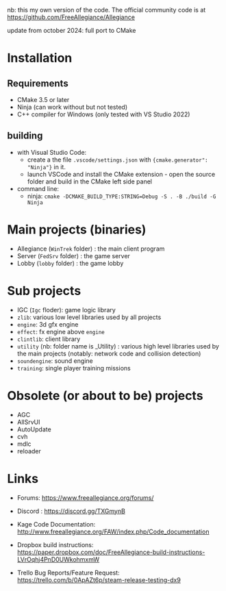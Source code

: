 nb: this my own version of the code. The official community code is at https://github.com/FreeAllegiance/Allegiance 

update from october 2024: full port to CMake
# Installation

## Requirements
* CMake 3.5 or later
* Ninja (can work without but not tested)
* C++ compiler for Windows (only tested with VS Studio 2022)

## building
* with Visual Studio Code:
    * create a the file `.vscode/settings.json` with `{cmake.generator": "Ninja"}` in it.
    * launch VSCode and install the CMake extension - open the source folder and build in the CMake left side panel
* command line:
    * ninja: `cmake -DCMAKE_BUILD_TYPE:STRING=Debug -S . -B ./build -G Ninja`


# Main projects (binaries)

* Allegiance (`WinTrek` folder) : the main client program
* Server (`FedSrv` folder) : the game server
* Lobby (`lobby` folder) : the game lobby

# Sub projects
* IGC (`Igc` floder): game logic library
* `zlib`: various low level libraries used by all projects
* `engine`: 3d gfx engine
* `effect`: fx engine above `engine`
* `clintlib`: client library
* `utility` (nb: folder name is _Utility) : various high level libraries used by the main projects (notably: network code and collision detection)
* `soundengine`: sound engine
* `training`: single player training missions 

# Obsolete (or about to be) projects
* AGC
* AllSrvUI
* AutoUpdate
* cvh
* mdlc
* reloader

# Links
* Forums: https://www.freeallegiance.org/forums/

* Discord : https://discord.gg/TXGmynB

* Kage Code Documentation: http://www.freeallegiance.org/FAW/index.php/Code_documentation

* Dropbox build instructions: https://paper.dropbox.com/doc/FreeAllegiance-build-instructions-LVrOqhj4PnD0UWkohmxmW

* Trello Bug Reports/Feature Request: https://trello.com/b/0ApAZt6p/steam-release-testing-dx9
